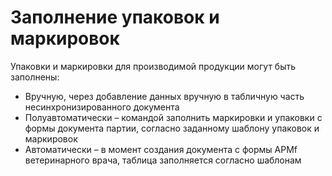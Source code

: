# Заполнение упаковок и маркировок

Упаковки и маркировки для производимой продукции могут быть заполнены:

- Вручную, через добавление данных вручную в табличную часть несинхронизированного документа
- Полуавтоматически – командой заполнить маркировки и упаковки с формы документа партии, согласно заданному шаблону упаковок и маркировок
- Автоматически – в момент создания документа с формы АРМf ветеринарного врача, таблица заполняется согласно шаблонам
